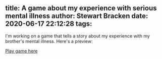 title: A game about my experience with serious mental illness
author: Stewart Bracken
date: 2020-06-17 22:12:28
tags:
---
I'm working on a game that tells a story about my experience with my brother's mental illness. Here's a preview:

[Play game here](/static/shedding/)
